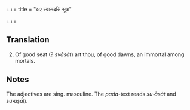 +++
title = "०२ स्वासदसि सूषा"

+++
## Translation
2. Of good seat (? *svāsát*) art thou, of good dawns, an immortal among  
mortals.

## Notes
The adjectives are sing. masculine. The *pada*-text reads *su॰āsát* and  
*su॰uṣā́ḥ*.
